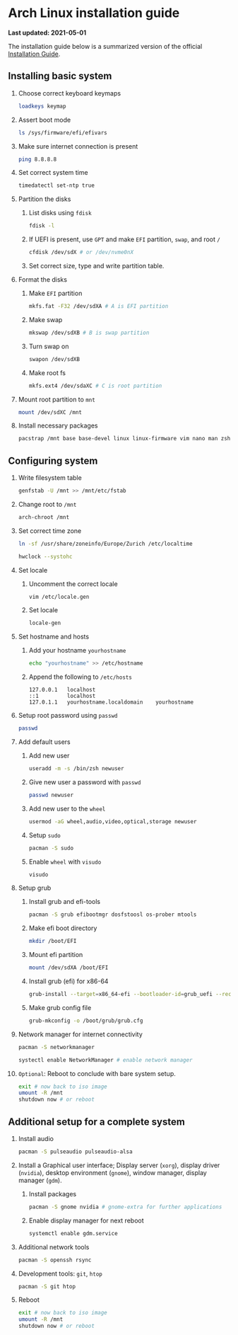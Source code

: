 # Arch Linux installation guide

**Last updated: 2021-05-01**

The installation guide below is a summarized version of the official [Installation Guide](https://wiki.archlinux.org/title/Installation_guide).

## Installing basic system

1. Choose correct keyboard keymaps

    ```bash
    loadkeys keymap
    ```

2. Assert boot mode

    ```bash
    ls /sys/firmware/efi/efivars
    ```

3. Make sure internet connection is present

    ```bash
    ping 8.8.8.8
    ```

4. Set correct system time
    
    ```bash
    timedatectl set-ntp true
    ```

5. Partition the disks

    1. List disks using `fdisk`
    
        ```bash
        fdisk -l
        ```

    2. If UEFI is present, use `GPT` and make `EFI` partition, `swap`, and root `/`
    
        ```bash
        cfdisk /dev/sdX # or /dev/nvme0nX
        ```

    3. Set correct size, type and write partition table.

6. Format the disks

    1. Make `EFI` partition
    
        ```bash
        mkfs.fat -F32 /dev/sdXA # A is EFI partition
        ```

    2. Make swap

        ```bash
        mkswap /dev/sdXB # B is swap partition
        ```

    3. Turn swap on
    
        ```bash
        swapon /dev/sdXB
        ```

    4. Make root fs
    
        ```bash
        mkfs.ext4 /dev/sdaXC # C is root partition
        ```

7. Mount root partition to `mnt`

    ```bash
    mount /dev/sdXC /mnt
    ```

8. Install necessary packages

    ```bash
    pacstrap /mnt base base-devel linux linux-firmware vim nano man zsh
    ```
## Configuring system

1. Write filesystem table

    ```bash
    genfstab -U /mnt >> /mnt/etc/fstab
    ```

2. Change root to `/mnt`

    ```bash
    arch-chroot /mnt
    ```

3. Set correct time zone

    ```bash
    ln -sf /usr/share/zoneinfo/Europe/Zurich /etc/localtime

    hwclock --systohc
    ```

4. Set locale

    1. Uncomment the correct locale

        ```bash
        vim /etc/locale.gen
        ```

    2. Set locale

        ```bash
        locale-gen
        ```

5. Set hostname and hosts

    1. Add your hostname `yourhostname`
    
        ```bash
        echo "yourhostname" >> /etc/hostname
        ```

    2. Append the following to `/etc/hosts`

        ```
        127.0.0.1   localhost
        ::1         localhost
        127.0.1.1   yourhostname.localdomain    yourhostname
        ```

6. Setup root password using `passwd`

    ```bash
    passwd
    ```

7. Add default users

    1. Add new user

        ```bash
        useradd -m -s /bin/zsh newuser
        ```

    2. Give new user a password with `passwd`
        
        ```bash
        passwd newuser
        ```

    3. Add new user to the `wheel`

        ```bash
        usermod -aG wheel,audio,video,optical,storage newuser
        ```

    4. Setup `sudo`

        ```bash
        pacman -S sudo
        ```

    5. Enable `wheel` with `visudo`

        ```bash
        visudo
        ```

8. Setup grub

    1. Install grub and efi-tools

        ```bash
        pacman -S grub efibootmgr dosfstoosl os-prober mtools
        ```

    2. Make efi boot directory

        ```bash
        mkdir /boot/EFI
        ```

    3. Mount efi partition

        ```bash
        mount /dev/sdXA /boot/EFI
        ```

    4. Install grub (efi) for x86-64

        ```bash
        grub-install --target=x86_64-efi --bootloader-id=grub_uefi --recheck
        ```

    5. Make grub config file

        ```bash
        grub-mkconfig -o /boot/grub/grub.cfg
        ```

9. Network manager for internet connectivity

    ```bash
    pacman -S networkmanager

    systectl enable NetworkManager # enable network manager
    ```

10. `Optional`: Reboot to conclude with bare system setup.

    ```bash
    exit # now back to iso image
    umount -R /mnt
    shutdown now # or reboot
    ```

## Additional setup for a complete system

1. Install audio

    ```bash
    pacman -S pulseaudio pulseaudio-alsa
    ```

2. Install a Graphical user interface; Display server (`xorg`), display driver (`nvidia`), desktop environment (`gnome`), window manager, display manager (`gdm`).

    1. Install packages

        ```bash
        pacman -S gnome nvidia # gnome-extra for further applications
        ```

    2. Enable display manager for next reboot

        ```bash
        systemctl enable gdm.service
        ```

3. Additional network tools

    ```bash
    pacman -S openssh rsync
    ```

4. Development tools: `git`, `htop`

    ```bash
    pacman -S git htop
    ```

5. Reboot

    ```bash
    exit # now back to iso image
    umount -R /mnt
    shutdown now # or reboot
    ```
